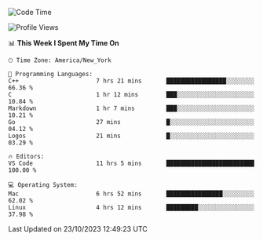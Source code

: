 <!--START_SECTION:waka-->
![Code Time](http://img.shields.io/badge/Code%20Time-564%20hrs%209%20mins-blue)

![Profile Views](http://img.shields.io/badge/Profile%20Views-0-blue)

📊 **This Week I Spent My Time On** 

```text
🕑︎ Time Zone: America/New_York

💬 Programming Languages: 
C++                      7 hrs 21 mins       █████████████████░░░░░░░░   66.36 % 
C                        1 hr 12 mins        ███░░░░░░░░░░░░░░░░░░░░░░   10.84 % 
Markdown                 1 hr 7 mins         ███░░░░░░░░░░░░░░░░░░░░░░   10.21 % 
Go                       27 mins             █░░░░░░░░░░░░░░░░░░░░░░░░   04.12 % 
Logos                    21 mins             █░░░░░░░░░░░░░░░░░░░░░░░░   03.29 % 

🔥 Editors: 
VS Code                  11 hrs 5 mins       █████████████████████████   100.00 % 

💻 Operating System: 
Mac                      6 hrs 52 mins       ████████████████░░░░░░░░░   62.02 % 
Linux                    4 hrs 12 mins       █████████░░░░░░░░░░░░░░░░   37.98 % 
```


 Last Updated on 23/10/2023 12:49:23 UTC
<!--END_SECTION:waka-->
